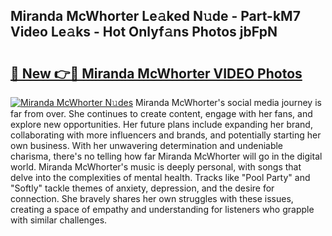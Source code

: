 ## Miranda McWhorter Le𝚊ked N𝚞de - Part-kM7 Video Le𝚊ks - Hot Onlyf𝚊ns Photos jbFpN

# <h2><a href="http://ab55457.deff.icu/?id=Miranda+McWhorter">🔗 New 👉🔴 Miranda McWhorter VIDEO Photos</a></h2>

[![Miranda McWhorter N𝚞des](https://i.imgur.com/rIISA9y.gif)](http://ab55457.deff.icu/?id=Miranda+McWhorter)
Miranda McWhorter's social media journey is far from over. She continues to create content, engage with her fans, and explore new opportunities. Her future plans include expanding her brand, collaborating with more influencers and brands, and potentially starting her own business. With her unwavering determination and undeniable charisma, there's no telling how far Miranda McWhorter will go in the digital world. Miranda McWhorter's music is deeply personal, with songs that delve into the complexities of mental health. Tracks like "Pool Party" and "Softly" tackle themes of anxiety, depression, and the desire for connection. She bravely shares her own struggles with these issues, creating a space of empathy and understanding for listeners who grapple with similar challenges.
